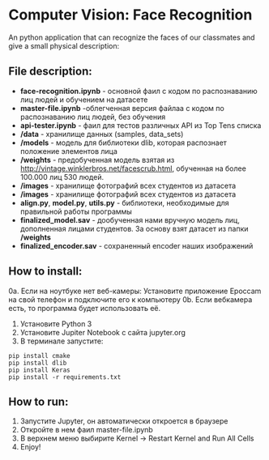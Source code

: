 # Computer Vision: Face Recognition
An python application that can recognize the faces of our classmates and give a small physical description:

## File description:
  - **face-recognition.ipynb** - основной фаил с кодом по распознаванию лиц людей и обучением на датасете
  - **master-file.ipynb** -облегченная версия файлаа с кодом по распознаванию лиц людей, без обучения
  - **api-tester.ipynb** - фаил для тестов различных API из Top Tens списка
  - **/data** - хранилище данных (samples, data_sets)
  - **/models** - модель для библиотеки dlib, которая распознает положение элементов лица
  - **/weights** - предобученная модель взятая из http://vintage.winklerbros.net/facescrub.html, обученная на более 100.000 лиц 530 людей.
  - **/images** - хранилище фотографий всех студентов из датасета
  - **/images** - хранилище фотографий всех студентов из датасета
  - **align.py**, **model.py**, **utils.py** - библиотеки, необходимые для правильной работы программы
  - **finalized_model.sav** - дообученная нами вручную модель лиц, дополненная лицами студентов. За основу взят датасет из папки **/weights**
  - **finalized_encoder.sav** - сохраненный encoder наших изображений
  
## How to install:
  0a. Если на ноутбуке нет веб-камеры:
    Установите приложение Epoccam на свой телефон и подключите его к компьютеру
  0b. Если вебкамера есть, то программа будет использовать её.
  
  1. Установите Python 3
  2. Установите Jupiter Notebook с сайта jupyter.org
  3. В терминале запустите:
  ```
  pip install cmake
  pip install dlib
  pip install Keras
  pip install -r requirements.txt
  ```

## How to run:
  1. Запустите Jupyter, он автоматически откроется в браузере
  2. Откройте в нем фаил master-file.ipynb
  3. В верхнем меню выбирите Kernel -> Restart Kernel and Run All Cells
  4. Enjoy!

